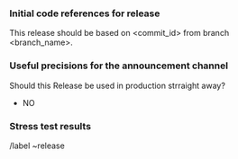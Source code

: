 ### Initial code references for release

This release should be based on <commit_id> from branch <branch_name>.

### Useful precisions for the announcement channel

Should this Release be used in production strraight away?
 - NO

<!-- Just in case this version is part of a specific longer term development/testing effort: tagged on a specific branch to fix urgent production bug, on a parallel branch like drive status in DB or in objectstore... -->

### Stress test results

<!-- Usual stress test screenshot for the commit_ID referenced higher if everythign goes well for the stress test it stops here otherwise iterations continue in comments --> 

/label ~release
